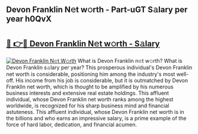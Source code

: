 ## Devon Franklin N𝚎t w𝚘rth - Part-uGT S𝚊lary per year h0QvX

# <h2><a href="http://gc2m71q.nevu.top/?p=Devon+Franklin">🔗 👉🔴 Devon Franklin N𝚎t w𝚘rth - S𝚊lary</a></h2>

[![Devon Franklin N𝚎t W𝚘rth](https://i.imgur.com/Oavwk0R.jpeg)](http://gc2m71q.nevu.top/?p=Devon+Franklin)
What is Devon Franklin n𝚎t w𝚘rth? What is Devon Franklin s𝚊lary per year?
This prosperous individual's Devon Franklin net worth is considerable, positioning him among the industry's most well-off. His income from his job is considerable, but it is outmatched by Devon Franklin net worth, which is thought to be amplified by his numerous business interests and extensive real estate holdings. This affluent individual, whose Devon Franklin net worth ranks among the highest worldwide, is recognized for his sharp business mind and financial astuteness. This affluent individual, whose Devon Franklin net worth is in the billions and who earns an impressive salary, is a prime example of the force of hard labor, dedication, and financial acumen.
